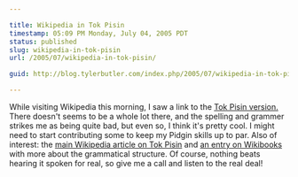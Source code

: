 ```yaml
---

title: Wikipedia in Tok Pisin
timestamp: 05:09 PM Monday, July 04, 2005 PDT
status: published
slug: wikipedia-in-tok-pisin
url: /2005/07/wikipedia-in-tok-pisin/

guid: http://blog.tylerbutler.com/index.php/2005/07/wikipedia-in-tok-pisin/

---
```


While visiting Wikipedia this morning, I saw a link to the [Tok Pisin
version.][1] There doesn't seems to be a whole lot there, and the spelling and
grammer strikes me as being quite bad, but even so, I think it's pretty cool.
I might need to start contributing some to keep my Pidgin skills up to par.
Also of interest: the [main Wikipedia article on Tok Pisin][2] and [an entry
on Wikibooks][3] with more about the grammatical structure. Of course, nothing
beats hearing it spoken for real, so give me a call and listen to the real
deal!

   [1]: http://tpi.wikipedia.org/wiki/Main_Page
   [2]: http://en.wikipedia.org/wiki/Tok_Pisin
   [3]: http://en.wikibooks.org/wiki/Tok_Pisin
